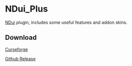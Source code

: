 # NDui_Plus
[NDui](https://github.com/siweia/NDui) plugin, includes some useful features and addon skins.

## Download

[Curseforge](https://www.curseforge.com/wow/addons/ndui_plus)

[Github Release](https://github.com/Witnesscm/NDui_Plus/releases)
